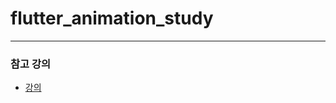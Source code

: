# flutter_animation_study
----------------------------

### 참고 강의
- [강의](https://www.youtube.com/playlist?list=PL93mKxaRDidFvxhgYEz5T3yH_t0Gvkf3W)
